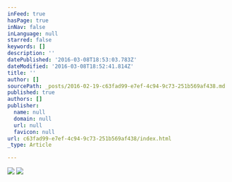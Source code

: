 ```yaml
---
inFeed: true
hasPage: true
inNav: false
inLanguage: null
starred: false
keywords: []
description: ''
datePublished: '2016-03-08T18:53:03.783Z'
dateModified: '2016-03-08T18:52:41.814Z'
title: ''
author: []
sourcePath: _posts/2016-02-19-c63fad99-e7ef-4c94-9c73-251b569af438.md
published: true
authors: []
publisher:
  name: null
  domain: null
  url: null
  favicon: null
url: c63fad99-e7ef-4c94-9c73-251b569af438/index.html
_type: Article

---
```

![](https://the-grid-user-content.s3-us-west-2.amazonaws.com/65f2e679-0d8a-419b-b45d-2518423ce861.jpg)
![](https://the-grid-user-content.s3-us-west-2.amazonaws.com/45bdc5d5-f9c1-4b73-85d9-3fc2c98dde30.jpg)